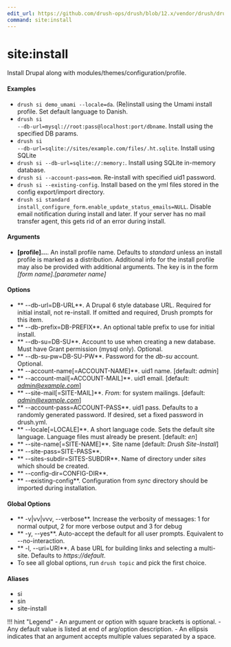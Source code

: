 ```yaml
---
edit_url: https://github.com/drush-ops/drush/blob/12.x/vendor/drush/drush/src/Commands/core/SiteInstallCommands.php
command: site:install
---
```

# site:install

Install Drupal along with modules/themes/configuration/profile.

#### Examples

- <code>drush si demo_umami --locale=da</code>. (Re)install using the Umami install profile. Set default language to Danish.
- <code>drush si --db-url=mysql://root:pass@localhost:port/dbname</code>. Install using the specified DB params.
- <code>drush si --db-url=sqlite://sites/example.com/files/.ht.sqlite</code>. Install using SQLite
- <code>drush si --db-url=sqlite://:memory:</code>. Install using SQLite in-memory database.
- <code>drush si --account-pass=mom</code>. Re-install with specified uid1 password.
- <code>drush si --existing-config</code>. Install based on the yml files stored in the config export/import directory.
- <code>drush si standard install_configure_form.enable_update_status_emails=NULL</code>. Disable email notification during install and later. If your server has no mail transfer agent, this gets rid of an error during install.

#### Arguments

- **[profile]...**. An install profile name. Defaults to *standard* unless an install profile is marked as a distribution. Additional info for the install profile may also be provided with additional arguments. The key is in the form *[form name].[parameter name]*

#### Options

- ** --db-url=DB-URL**. A Drupal 6 style database URL. Required for initial install, not re-install. If omitted and required, Drush prompts for this item.
- ** --db-prefix=DB-PREFIX**. An optional table prefix to use for initial install.
- ** --db-su=DB-SU**. Account to use when creating a new database. Must have Grant permission (mysql only). Optional.
- ** --db-su-pw=DB-SU-PW**. Password for the *db-su* account. Optional.
- ** --account-name[=ACCOUNT-NAME]**. uid1 name. [default: *admin*]
- ** --account-mail[=ACCOUNT-MAIL]**. uid1 email. [default: *admin@example.com*]
- ** --site-mail[=SITE-MAIL]**. *From:* for system mailings. [default: *admin@example.com*]
- ** --account-pass=ACCOUNT-PASS**. uid1 pass. Defaults to a randomly generated password. If desired, set a fixed password in drush.yml.
- ** --locale[=LOCALE]**. A short language code. Sets the default site language. Language files must already be present. [default: *en*]
- ** --site-name[=SITE-NAME]**. Site name [default: *Drush Site-Install*]
- ** --site-pass=SITE-PASS**. 
- ** --sites-subdir=SITES-SUBDIR**. Name of directory under *sites* which should be created.
- ** --config-dir=CONFIG-DIR**. 
- ** --existing-config**. Configuration from *sync* directory should be imported during installation.

#### Global Options

- ** -v|vv|vvv, --verbose**. Increase the verbosity of messages: 1 for normal output, 2 for more verbose output and 3 for debug
- ** -y, --yes**. Auto-accept the default for all user prompts. Equivalent to --no-interaction.
- ** -l, --uri=URI**. A base URL for building links and selecting a multi-site. Defaults to *https://default*.
- To see all global options, run <code>drush topic</code> and pick the first choice.

#### Aliases

- si
- sin
- site-install

!!! hint "Legend"
    - An argument or option with square brackets is optional.
    - Any default value is listed at end of arg/option description.
    - An ellipsis indicates that an argument accepts multiple values separated by a space.